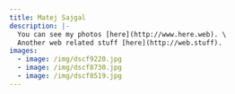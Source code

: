 ```yaml
---
title: Matej Sajgal
description: |-
  You can see my photos [here](http://www.here.web). \
  Another web related stuff [here](http://web.stuff).
images:
  - image: /img/dscf9220.jpg
  - image: /img/dscf8730.jpg
  - image: /img/dscf8519.jpg
---
```


